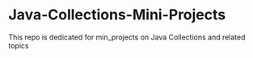 # Java-Collections-Mini-Projects
This repo is dedicated for min_projects on Java Collections and related topics 
